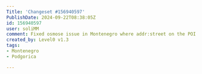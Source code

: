 ```yaml
---
Title: 'Changeset #156940597'
PublishDate: 2024-09-22T08:38:05Z
id: 156940597
user: soliMM
comment: Fixed osmose issue in Montenegro where addr:street on the POI didn't match the street nearby
created_by: Level0 v1.3
tags:
- Montenegro
- Podgorica

---
```

